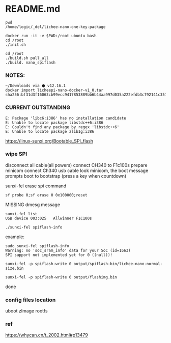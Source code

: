 # README.md

```
pwd
/home/logic/_del/lichee-nano-one-key-package

docker run -it -v $PWD:/root ubuntu bash
cd /root
./init.sh
```

```
cd /root
./build.sh pull_all
./build. nano_spiflash
```

### NOTES:
```
~/Downloads via ⬢ v12.16.1
docker import licheepi-nano-docker-v1_0.tar
sha256:bf31d3f16063cb99ecc9417853889bb6b44aa997d035a222efdb3c792141c351
```

### CURRENT OUTSTANDING
```
E: Package 'libc6:i386' has no installation candidate
E: Unable to locate package libstdc++6:i386
E: Couldn't find any package by regex 'libstdc++6'
E: Unable to locate package zlib1g:i386
```

https://linux-sunxi.org/Bootable_SPI_flash
### wipe SPI
disconnect all cable(all powers)
connect CH340 to F1c100s
prepare minicom
connect Ch340 usb cable
look minicom, the boot message prompts
boot to bootstrap (press a key when countdown)

sunxi-fel erase spi command

`sf probe 0;sf erase 0 0x100000;reset`

MISSING dmesg message

```
sunxi-fel list
USB device 003:025   Allwinner F1C100s
```

```
./sunxi-fel spiflash-info
```

example:
```
sudo sunxi-fel spiflash-info
Warning: no 'soc_sram_info' data for your SoC (id=1663)
SPI support not implemented yet for 0 ((null))!
```

```
sunxi-fel -p spiflash-write 0 output/spiflash-bin/lichee-nano-normal-size.bin
```

```
sunxi-fel -p spiflash-write 0 output/flashimg.bin
```

done

### config files location
uboot
zImage
rootfs


### ref
https://whycan.cn/t_2002.html#p13479
